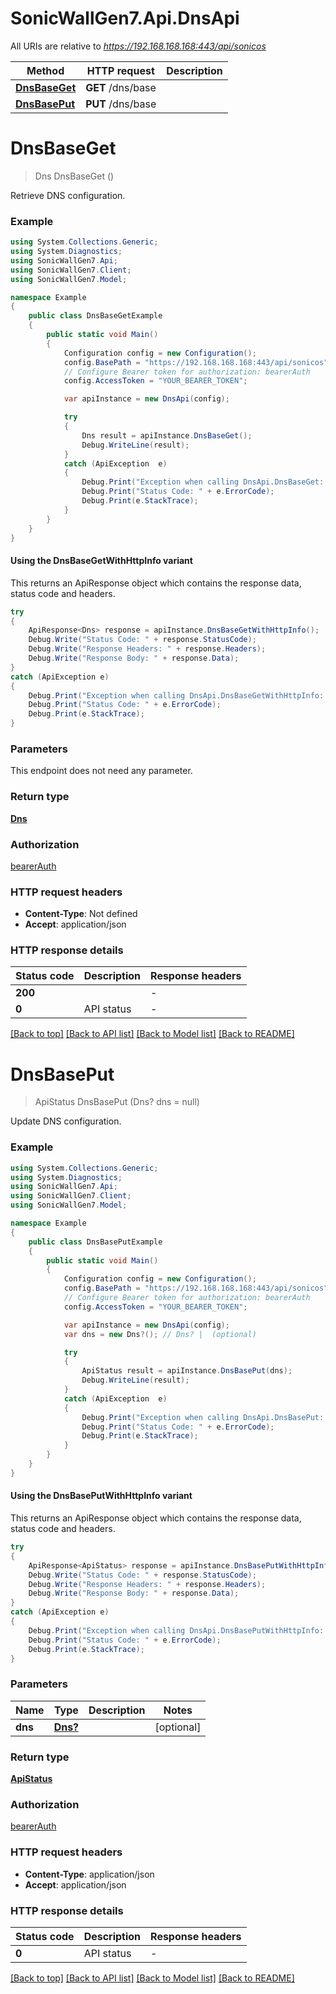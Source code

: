 # SonicWallGen7.Api.DnsApi

All URIs are relative to *https://192.168.168.168:443/api/sonicos*

| Method | HTTP request | Description |
|--------|--------------|-------------|
| [**DnsBaseGet**](DnsApi.md#dnsbaseget) | **GET** /dns/base |  |
| [**DnsBasePut**](DnsApi.md#dnsbaseput) | **PUT** /dns/base |  |

<a id="dnsbaseget"></a>
# **DnsBaseGet**
> Dns DnsBaseGet ()



Retrieve DNS configuration.

### Example
```csharp
using System.Collections.Generic;
using System.Diagnostics;
using SonicWallGen7.Api;
using SonicWallGen7.Client;
using SonicWallGen7.Model;

namespace Example
{
    public class DnsBaseGetExample
    {
        public static void Main()
        {
            Configuration config = new Configuration();
            config.BasePath = "https://192.168.168.168:443/api/sonicos";
            // Configure Bearer token for authorization: bearerAuth
            config.AccessToken = "YOUR_BEARER_TOKEN";

            var apiInstance = new DnsApi(config);

            try
            {
                Dns result = apiInstance.DnsBaseGet();
                Debug.WriteLine(result);
            }
            catch (ApiException  e)
            {
                Debug.Print("Exception when calling DnsApi.DnsBaseGet: " + e.Message);
                Debug.Print("Status Code: " + e.ErrorCode);
                Debug.Print(e.StackTrace);
            }
        }
    }
}
```

#### Using the DnsBaseGetWithHttpInfo variant
This returns an ApiResponse object which contains the response data, status code and headers.

```csharp
try
{
    ApiResponse<Dns> response = apiInstance.DnsBaseGetWithHttpInfo();
    Debug.Write("Status Code: " + response.StatusCode);
    Debug.Write("Response Headers: " + response.Headers);
    Debug.Write("Response Body: " + response.Data);
}
catch (ApiException e)
{
    Debug.Print("Exception when calling DnsApi.DnsBaseGetWithHttpInfo: " + e.Message);
    Debug.Print("Status Code: " + e.ErrorCode);
    Debug.Print(e.StackTrace);
}
```

### Parameters
This endpoint does not need any parameter.
### Return type

[**Dns**](Dns.md)

### Authorization

[bearerAuth](../README.md#bearerAuth)

### HTTP request headers

 - **Content-Type**: Not defined
 - **Accept**: application/json


### HTTP response details
| Status code | Description | Response headers |
|-------------|-------------|------------------|
| **200** |  |  -  |
| **0** | API status |  -  |

[[Back to top]](#) [[Back to API list]](../README.md#documentation-for-api-endpoints) [[Back to Model list]](../README.md#documentation-for-models) [[Back to README]](../README.md)

<a id="dnsbaseput"></a>
# **DnsBasePut**
> ApiStatus DnsBasePut (Dns? dns = null)



Update DNS configuration.

### Example
```csharp
using System.Collections.Generic;
using System.Diagnostics;
using SonicWallGen7.Api;
using SonicWallGen7.Client;
using SonicWallGen7.Model;

namespace Example
{
    public class DnsBasePutExample
    {
        public static void Main()
        {
            Configuration config = new Configuration();
            config.BasePath = "https://192.168.168.168:443/api/sonicos";
            // Configure Bearer token for authorization: bearerAuth
            config.AccessToken = "YOUR_BEARER_TOKEN";

            var apiInstance = new DnsApi(config);
            var dns = new Dns?(); // Dns? |  (optional) 

            try
            {
                ApiStatus result = apiInstance.DnsBasePut(dns);
                Debug.WriteLine(result);
            }
            catch (ApiException  e)
            {
                Debug.Print("Exception when calling DnsApi.DnsBasePut: " + e.Message);
                Debug.Print("Status Code: " + e.ErrorCode);
                Debug.Print(e.StackTrace);
            }
        }
    }
}
```

#### Using the DnsBasePutWithHttpInfo variant
This returns an ApiResponse object which contains the response data, status code and headers.

```csharp
try
{
    ApiResponse<ApiStatus> response = apiInstance.DnsBasePutWithHttpInfo(dns);
    Debug.Write("Status Code: " + response.StatusCode);
    Debug.Write("Response Headers: " + response.Headers);
    Debug.Write("Response Body: " + response.Data);
}
catch (ApiException e)
{
    Debug.Print("Exception when calling DnsApi.DnsBasePutWithHttpInfo: " + e.Message);
    Debug.Print("Status Code: " + e.ErrorCode);
    Debug.Print(e.StackTrace);
}
```

### Parameters

| Name | Type | Description | Notes |
|------|------|-------------|-------|
| **dns** | [**Dns?**](Dns?.md) |  | [optional]  |

### Return type

[**ApiStatus**](ApiStatus.md)

### Authorization

[bearerAuth](../README.md#bearerAuth)

### HTTP request headers

 - **Content-Type**: application/json
 - **Accept**: application/json


### HTTP response details
| Status code | Description | Response headers |
|-------------|-------------|------------------|
| **0** | API status |  -  |

[[Back to top]](#) [[Back to API list]](../README.md#documentation-for-api-endpoints) [[Back to Model list]](../README.md#documentation-for-models) [[Back to README]](../README.md)

